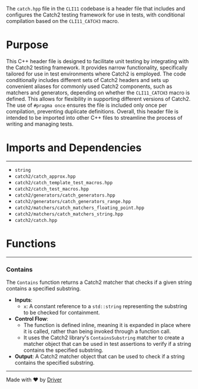 <!--------------------------------------------------------------------------------->
<!-- IMPORTANT: This file is auto-generated by Driver (https://driver.ai). -------->
<!-- Manual edits may be overwritten on future commits. --------------------------->
<!--------------------------------------------------------------------------------->

The `catch.hpp` file in the `CLI11` codebase is a header file that includes and configures the Catch2 testing framework for use in tests, with conditional compilation based on the `CLI11_CATCH3` macro.

# Purpose
This C++ header file is designed to facilitate unit testing by integrating with the Catch2 testing framework. It provides narrow functionality, specifically tailored for use in test environments where Catch2 is employed. The code conditionally includes different sets of Catch2 headers and sets up convenient aliases for commonly used Catch2 components, such as matchers and generators, depending on whether the `CLI11_CATCH3` macro is defined. This allows for flexibility in supporting different versions of Catch2. The use of `#pragma once` ensures the file is included only once per compilation, preventing duplicate definitions. Overall, this header file is intended to be imported into other C++ files to streamline the process of writing and managing tests.
# Imports and Dependencies

---
- `string`
- `catch2/catch_approx.hpp`
- `catch2/catch_template_test_macros.hpp`
- `catch2/catch_test_macros.hpp`
- `catch2/generators/catch_generators.hpp`
- `catch2/generators/catch_generators_range.hpp`
- `catch2/matchers/catch_matchers_floating_point.hpp`
- `catch2/matchers/catch_matchers_string.hpp`
- `catch2/catch.hpp`


# Functions

---
### Contains<!-- {{#callable:Contains}} -->
The `Contains` function returns a Catch2 matcher that checks if a given string contains a specified substring.
- **Inputs**:
    - `x`: A constant reference to a `std::string` representing the substring to be checked for containment.
- **Control Flow**:
    - The function is defined inline, meaning it is expanded in place where it is called, rather than being invoked through a function call.
    - It uses the Catch2 library's `ContainsSubstring` matcher to create a matcher object that can be used in test assertions to verify if a string contains the specified substring.
- **Output**: A Catch2 matcher object that can be used to check if a string contains the specified substring.



---
Made with ❤️ by [Driver](https://www.driver.ai/)